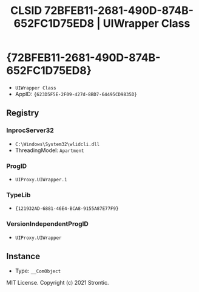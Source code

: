﻿---
title: "CLSID 72BFEB11-2681-490D-874B-652FC1D75ED8 | UIWrapper Class"
excerpt: What is COM-Object CLSID 72BFEB11-2681-490D-874B-652FC1D75ED8?
---

# {72BFEB11-2681-490D-874B-652FC1D75ED8}

* `UIWrapper Class`
* AppID: `{623D5F5E-2F09-427d-8BD7-64495CD9835D}`

## Registry


### InprocServer32

* `C:\Windows\System32\wlidcli.dll`
* ThreadingModel: `Apartment`

### ProgID

* `UIProxy.UIWrapper.1`

### TypeLib

* `{121932AD-6881-46E4-BCA8-9155A87E77F9}`

### VersionIndependentProgID

* `UIProxy.UIWrapper`

## Instance

* Type: `__ComObject`

MIT License. Copyright (c) 2021 Strontic.


